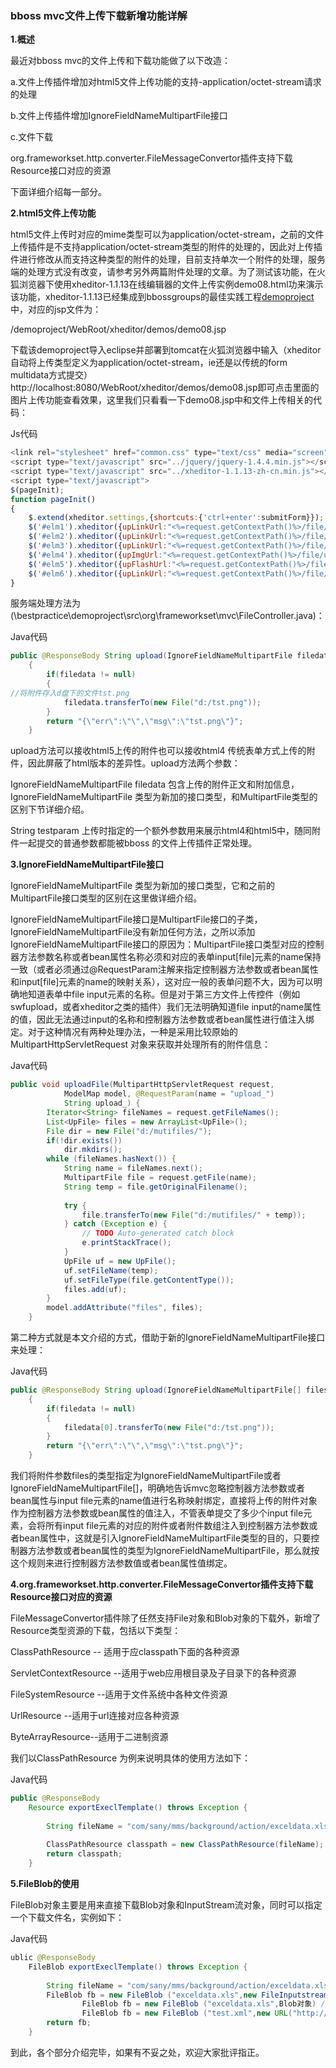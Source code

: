 ### bboss mvc文件上传下载新增功能详解

**1.概述**

最近对bboss mvc的文件上传和下载功能做了以下改造：

a.文件上传插件增加对html5文件上传功能的支持-application/octet-stream请求的处理

b.文件上传插件增加IgnoreFieldNameMultipartFile接口

c.文件下载

org.frameworkset.http.converter.FileMessageConvertor插件支持下载Resource接口对应的资源

下面详细介绍每一部分。  

**2.html5文件上传功能**

html5文件上传时对应的mime类型可以为application/octet-stream，之前的文件上传插件是不支持application/octet-stream类型的附件的处理的，因此对上传插件进行修改从而支持这种类型的附件的处理，目前支持单次一个附件的处理，服务端的处理方式没有改变，请参考另外两篇附件处理的文章。为了测试该功能，在火狐浏览器下使用xheditor-1.1.13在线编辑器的文件上传实例demo08.html功来演示该功能，xheditor-1.1.13已经集成到bbossgroups的最佳实践工程[demoproject](https://github.com/bbossgroups/bbossgroups-3.5/tree/7761cc3e2ec04839374f0e0d6750613113347862/bestpractice/demoproject)中，对应的jsp文件为：

/demoproject/WebRoot/xheditor/demos/demo08.jsp

下载该demoproject导入eclipse并部署到tomcat在火狐浏览器中输入（xheditor自动将上传类型定义为application/octet-stream，ie还是以传统的form multidata方式提交）
http://localhost:8080/WebRoot/xheditor/demos/demo08.jsp即可点击里面的图片上传功能查看效果，这里我们只看看一下demo08.jsp中和文件上传相关的代码：

Js代码

```js
<link rel="stylesheet" href="common.css" type="text/css" media="screen" />  
<script type="text/javascript" src="../jquery/jquery-1.4.4.min.js"></script>  
<script type="text/javascript" src="../xheditor-1.1.13-zh-cn.min.js"></script>  
<script type="text/javascript">  
$(pageInit);  
function pageInit()  
{  
    $.extend(xheditor.settings,{shortcuts:{'ctrl+enter':submitForm}});  
    $('#elm1').xheditor({upLinkUrl:"<%=request.getContextPath()%>/file/upload.page",upLinkExt:"zip,rar,txt",upImgUrl:"<%=request.getContextPath()%>/file/uploadwithbean.page?testparam=中文",upImgExt:"jpg,jpeg,gif,png",upFlashUrl:"<%=request.getContextPath()%>/file/upload.page",upFlashExt:"swf",upMediaUrl:"<%=request.getContextPath()%>/file/upload.page",upMediaExt:"wmv,avi,wma,mp3,mid"});  
    $('#elm2').xheditor({upLinkUrl:"<%=request.getContextPath()%>/file/upload.page?immediate=1",upLinkExt:"zip,rar,txt",upImgUrl:"<%=request.getContextPath()%>/file/upload.page?testparam=test&immediate=1",upImgExt:"jpg,jpeg,gif,png",upFlashUrl:"<%=request.getContextPath()%>/file/upload.page?immediate=1",upFlashExt:"swf",upMediaUrl:"<%=request.getContextPath()%>/file/upload.page?immediate=1",upMediaExt:"wmv,avi,wma,mp3,mid"});  
    $('#elm3').xheditor({upLinkUrl:"<%=request.getContextPath()%>/file/upload.page",upLinkExt:"zip,rar,txt"});  
    $('#elm4').xheditor({upImgUrl:"<%=request.getContextPath()%>/file/upload.page",upImgExt:"jpg,jpeg,gif,png"});  
    $('#elm5').xheditor({upFlashUrl:"<%=request.getContextPath()%>/file/upload.page",upFlashExt:"swf",upMediaUrl:"<%=request.getContextPath()%>/file/upload.page",upMediaExt:"wmv,avi,wma,mp3,mid"});  
    $('#elm6').xheditor({upLinkUrl:"<%=request.getContextPath()%>/file/upload.page",upLinkExt:"zip,rar,txt",upImgUrl:"<%=request.getContextPath()%>/file/upload.page",upImgExt:"jpg,jpeg,gif,png",onUpload:insertUpload});  
}  
```

服务端处理方法为(\bestpractice\demoproject\src\org\frameworkset\mvc\FileController.java)：

Java代码

```java
public @ResponseBody String upload(IgnoreFieldNameMultipartFile filedata,String testparam) throws IllegalStateException, IOException  
    {  
        if(filedata != null)  
        {  
//将附件存入d盘下的文件tst.png  
            filedata.transferTo(new File("d:/tst.png"));  
        }  
        return "{\"err\":\"\",\"msg\":\"tst.png\"}";  
    }  
```

upload方法可以接收html5上传的附件也可以接收html4 传统表单方式上传的附件，因此屏蔽了html版本的差异性。upload方法两个参数：

IgnoreFieldNameMultipartFile filedata 包含上传的附件正文和附加信息，IgnoreFieldNameMultipartFile 类型为新加的接口类型，和MultipartFile类型的区别下节详细介绍。

String testparam 上传时指定的一个额外参数用来展示html4和html5中，随同附件一起提交的普通参数都能被bboss 的文件上传插件正常处理。

**3.IgnoreFieldNameMultipartFile接口**

IgnoreFieldNameMultipartFile 类型为新加的接口类型，它和之前的MultipartFile接口类型的区别在这里做详细介绍。

IgnoreFieldNameMultipartFile接口是MultipartFile接口的子类，IgnoreFieldNameMultipartFile没有新加任何方法，之所以添加IgnoreFieldNameMultipartFile接口的原因为：MultipartFile接口类型对应的控制器方法参数名称或者bean属性名称必须和对应的表单input[file]元素的name保持一致（或者必须通过@RequestParam注解来指定控制器方法参数或者bean属性和input[file]元素的name的映射关系），这对应一般的表单问题不大，因为可以明确地知道表单中file input元素的名称。但是对于第三方文件上传控件（例如swfupload，或者xheditor之类的插件）我们无法明确知道file input的name属性的值，因此无法通过input的名称和控制器方法参数或者bean属性进行值注入绑定。对于这种情况有两种处理办法，一种是采用比较原始的MultipartHttpServletRequest 对象来获取并处理所有的附件信息：

Java代码

```java
public void uploadFile(MultipartHttpServletRequest request,  
            ModelMap model, @RequestParam(name = "upload_")  
            String upload_) {  
        Iterator<String> fileNames = request.getFileNames();  
        List<UpFile> files = new ArrayList<UpFile>();  
        File dir = new File("d:/mutifiles/");  
        if(!dir.exists())  
            dir.mkdirs();  
        while (fileNames.hasNext()) {  
            String name = fileNames.next();  
            MultipartFile file = request.getFile(name);  
            String temp = file.getOriginalFilename();  
  
            try {  
                file.transferTo(new File("d:/mutifiles/" + temp));  
            } catch (Exception e) {  
                // TODO Auto-generated catch block  
                e.printStackTrace();  
            }  
            UpFile uf = new UpFile();  
            uf.setFileName(temp);  
            uf.setFileType(file.getContentType());  
            files.add(uf);  
        }  
        model.addAttribute("files", files);  
    }  
```

第二种方式就是本文介绍的方式，借助于新的IgnoreFieldNameMultipartFile接口来处理：

Java代码

```java
public @ResponseBody String upload(IgnoreFieldNameMultipartFile[] files,String testparam) throws IllegalStateException, IOException  
    {  
        if(filedata != null)  
        {  
            filedata[0].transferTo(new File("d:/tst.png"));  
        }  
        return "{\"err\":\"\",\"msg\":\"tst.png\"}";  
    }  
```

我们将附件参数files的类型指定为IgnoreFieldNameMultipartFile或者IgnoreFieldNameMultipartFile[]，明确地告诉mvc忽略控制器方法参数或者bean属性与input file元素的name值进行名称映射绑定，直接将上传的附件对象作为控制器方法参数或bean属性的值注入，不管表单提交了多少个input file元素，会将所有input file元素的对应的附件或者附件数组注入到控制器方法参数或者bean属性中，这就是引入IgnoreFieldNameMultipartFile类型的目的，只要控制器方法参数或者bean属性的类型为IgnoreFieldNameMultipartFile，那么就按这个规则来进行控制器方法参数值或者bean属性值绑定。

**4.org.frameworkset.http.converter.FileMessageConvertor插件支持下载Resource接口对应的资源**

FileMessageConvertor插件除了任然支持File对象和Blob对象的下载外，新增了Resource类型资源的下载，包括以下类型：

ClassPathResource -- 适用于应classpath下面的各种资源

ServletContextResource --适用于web应用根目录及子目录下的各种资源

FileSystemResource --适用于文件系统中各种文件资源

UrlResource --适用于url连接对应各种资源

ByteArrayResource--适用于二进制资源

我们以ClassPathResource 为例来说明具体的使用方法如下：

Java代码

```java
public @ResponseBody  
    Resource exportExeclTemplate() throws Exception {  
          
        String fileName = "com/sany/mms/background/action/exceldata.xls";  
          
        ClassPathResource classpath = new ClassPathResource(fileName);  
        return classpath;  
    }  
```

**5.FileBlob的使用**

FileBlob对象主要是用来直接下载Blob对象和InputStream流对象，同时可以指定一个下载文件名，实例如下：

Java代码

```java
ublic @ResponseBody  
    FileBlob exportExeclTemplate() throws Exception {  
          
        String fileName = "com/sany/mms/background/action/exceldata.xls";  
        FileBlob fb = new FileBlob ("exceldata.xls",new FileInputstream(new File(fileName)))//下载文件流  
                FileBlob fb = new FileBlob ("exceldata.xls",Blob对象) //下载blob流  
                FileBlob fb = new FileBlob ("test.xml",new URL("http://localhost:8080/bboss/test.xml"));//下载url地址对应的资源  
        return fb;  
    }  
```

到此，各个部分介绍完毕，如果有不妥之处，欢迎大家批评指正。